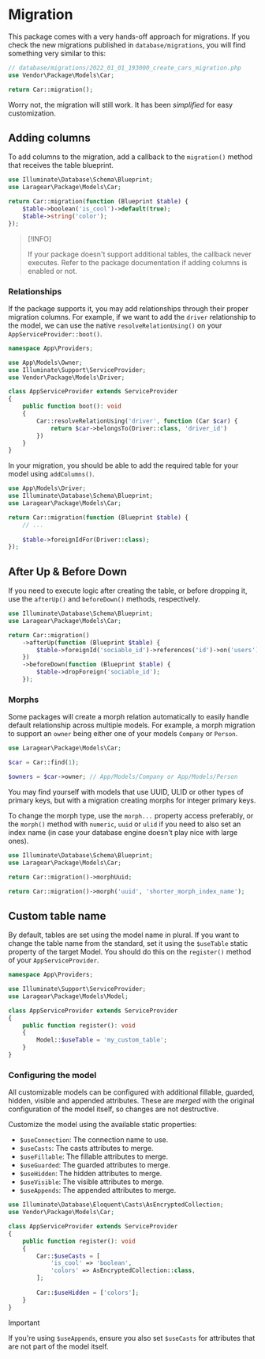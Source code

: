 # Migration

This package comes with a very hands-off approach for migrations. If you check the new migrations published in `database/migrations`, you will find something very similar to this:

```php
// database/migrations/2022_01_01_193000_create_cars_migration.php
use Vendor\Package\Models\Car;

return Car::migration();
```

Worry not, the migration will still work. It has been _simplified_ for easy customization.

## Adding columns

To add columns to the migration, add a callback to the `migration()` method that receives the table blueprint.

```php
use Illuminate\Database\Schema\Blueprint;
use Laragear\Package\Models\Car;

return Car::migration(function (Blueprint $table) {
    $table->boolean('is_cool')->default(true);
    $table->string('color');
});
```

> [!INFO]
>
> If your package doesn't support additional tables, the callback never executes. Refer to the package documentation if adding columns is enabled or not.

### Relationships

If the package supports it, you may add relationships through their proper migration columns. For example, if we want to add the `driver` relationship to the model, we can use the native `resolveRelationUsing()` on your `AppServiceProvider::boot()`.

```php
namespace App\Providers;

use App\Models\Owner;
use Illuminate\Support\ServiceProvider;
use Vendor\Package\Models\Driver;

class AppServiceProvider extends ServiceProvider
{
    public function boot(): void
    {
        Car::resolveRelationUsing('driver', function (Car $car) {
            return $car->belongsTo(Driver::class, 'driver_id')
        })
    }
}
```

In your migration, you should be able to add the required table for your model using `addColumns()`.

```php
use App\Models\Driver;
use Illuminate\Database\Schema\Blueprint;
use Laragear\Package\Models\Car;

return Car::migration(function (Blueprint $table) {
    // ...
    
    $table->foreignIdFor(Driver::class);
});
```

## After Up & Before Down

If you need to execute logic after creating the table, or before dropping it, use the `afterUp()` and `beforeDown()` methods, respectively.

```php
use Illuminate\Database\Schema\Blueprint;
use Laragear\Package\Models\Car;

return Car::migration()
    ->afterUp(function (Blueprint $table) {
        $table->foreignId('sociable_id')->references('id')->on('users');
    })
    ->beforeDown(function (Blueprint $table) {
        $table->dropForeign('sociable_id');
    });
```

### Morphs

Some packages will create a morph relation automatically to easily handle default relationship across multiple models. For example, a morph migration to support an `owner` being either one of your models `Company` or `Person`.

```php
use Laragear\Package\Models\Car;

$car = Car::find(1);

$owners = $car->owner; // App/Models/Company or App/Models/Person
```

You may find yourself with models that use UUID, ULID or other types of primary keys, but with a migration creating morphs for integer primary keys.

To change the morph type, use the `morph...` property access preferably, or the `morph()` method with `numeric`, `uuid` or `ulid` if you need to also set an index name (in case your database engine doesn't play nice with large ones).

```php
use Illuminate\Database\Schema\Blueprint;
use Laragear\Package\Models\Car;

return Car::migration()->morphUuid;

return Car::migration()->morph('uuid', 'shorter_morph_index_name');
```

## Custom table name

By default, tables are set using the model name in plural. If you want to change the table name from the standard, set it using the `$useTable` static property of the target Model. You should do this on the `register()` method of your `AppServiceProvider`.

```php
namespace App\Providers;

use Illuminate\Support\ServiceProvider;
use Laragear\Package\Models\Model;

class AppServiceProvider extends ServiceProvider
{
    public function register(): void
    {
        Model::$useTable = 'my_custom_table';
    }
}
```

### Configuring the model

All customizable models can be configured with additional fillable, guarded, hidden, visible and appended attributes. These are _merged_ with the original configuration of the model itself, so changes are not destructive.

Customize the model using the available static properties:

- `$useConnection`: The connection name to use.
- `$useCasts`: The casts attributes to merge.
- `$useFillable`: The fillable attributes to merge.
- `$useGuarded`: The guarded attributes to merge.
- `$useHidden`: The hidden attributes to merge.
- `$useVisible`: The visible attributes to merge.
- `$useAppends`: The appended attributes to merge.

```php
use Illuminate\Database\Eloquent\Casts\AsEncryptedCollection;
use Vendor\Package\Models\Car;

class AppServiceProvider extends ServiceProvider
{
    public function register(): void
    {
        Car::$useCasts = [
            'is_cool' => 'boolean',
            'colors' => AsEncryptedCollection::class,
        ];
        
        Car::$useHidden = ['colors'];
    }
}
```

> [!IMPORTANT]
>
> If you're using `$useAppends`, ensure you also set `$useCasts` for attributes that are not part of the model itself. 
